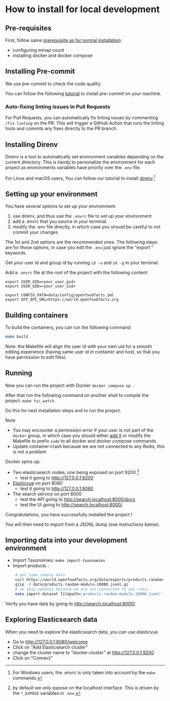 # How to install for local development

## Pre-requisites

First, follow same [prerequisite as for normal installation](../users/how-to-install.md#prerequisites):
* configuring mmap count
* installing docker and docker compose


## Installing Pre-commit

We use pre-commit to check the code quality.

You can follow the following [tutorial](https://pre-commit.com/#install)
to install pre-commit on your machine.

### Auto-fixing linting issues in Pull Requests

For Pull Requests, you can automatically fix linting issues by commenting `/fix-linting` on the PR. 
This will trigger a GitHub Action that runs the linting tools and commits any fixes directly to the PR branch.


## Installing Direnv

Direnv is a tool to automatically set environment variables depending on the current directory.
This is handy to personalize the environment for each project as environments variables have priority over the `.env` file.

For Linux and macOS users, You can follow our tutorial to install [direnv](https://openfoodfacts.github.io/openfoodfacts-server/dev/how-to-use-direnv/).[^winEnvrc]

## Setting up your environment

You have several options to set up your environment:
1. use direnv, and thus use the `.envrc` file to set up your environment
2. add a .envrc that you source in your terminal.
3. modify the .env file directly, in which case you should be careful to not commit your changes

The 1st and 2nd options are the recommended ones.
The following steps are for those options, in case you edit the `.env` just ignore the "export " keywords.

Get your user id and group id by running `id -u` and `id -g` in your terminal.

Add a `.envrc` file at the root of the project with the following content:

```shell
export USER_GID=<your_user_gid>
export USER_UID=<your_user_uid>

export CONFIG_PATH=data/config/openfoodfacts.yml
export OFF_API_URL=https://world.openfoodfacts.org
```

[^winEnvrc]: For Windows users, the .envrc is only taken into account by the `make` commands.


## Building containers

To build the containers, you can run the following command:
```bash
make build
```

Note: the Makefile will align the user id with your own uid for a smooth editing experience (having same user id in container and host, so that you have permission to edit files).

## Running

Now you can run the project with Docker `docker compose up `.

After that run the following command on another shell to compile the project: `make tsc_watch`.

Do this for next installation steps and to run the project.


> [!NOTE]
> * You may encounter a permission error if your user is not part of the `docker` group, in which case you should either [add it](https://docs.docker.com/engine/install/linux-postinstall/#manage-docker-as-a-non-root-user) or modify the Makefile to prefix `sudo` to all docker and docker compose commands.
> * Update container crash because we are not connected to any Redis, this is not a problem

Docker spins up:
- Two elasticsearch nodes, one being exposed on port 9200 [^localhost_expose]
  * test it going to http://127.0.0.1:9200
- [Elasticvue](https://elasticvue.com/) on port 8080
  * test it going to http://127.0.0.1:8080
- The search service on port 8000
  * test the API going to http://search.localhost:8000/docs
  * test the UI going to http://search.localhost:8000/

[^localhost_expose]: by default we only expose on the localhost interface.
This is driven by the `*_EXPOSE` variables in `.env`.

Congratulations, you  have successfully installed the project !

You will then need to import from a JSONL dump (see instructions below).

## Importing data into your development environment

- Import Taxonomies: `make import-taxonomies`
- Import products :
   ```bash
    # get some sample data
    curl https://world.openfoodfacts.org/data/exports/products.random-modulo-10000.jsonl.gz --output data/products.random-modulo-10000.jsonl.gz
    gzip -d data/products.random-modulo-10000.jsonl.gz
    # we skip updates because we are not connected to any redis
    make import-dataset filepath='products.random-modulo-10000.jsonl' args='--skip-updates'
   ```

Verify you have data by going to http://search.localhost:8000/

## Exploring Elasticsearch data

When you need to explore the elasticsearch data, you can use elasticvue.

- Go to http://127.0.0.1:8080/welcome
- Click on "Add Elasticsearch cluster"
- change the cluster name to "docker-cluster" at http://127.0.0.1:9200
- Click on "Connect"
